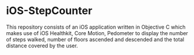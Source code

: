 # iOS-StepCounter
This repository consists of an iOS application written in Objective C which makes use of iOS Healthkit, Core Motion, Pedometer to display the number of steps walked, number of floors ascended and descended and the total distance covered by the user.
